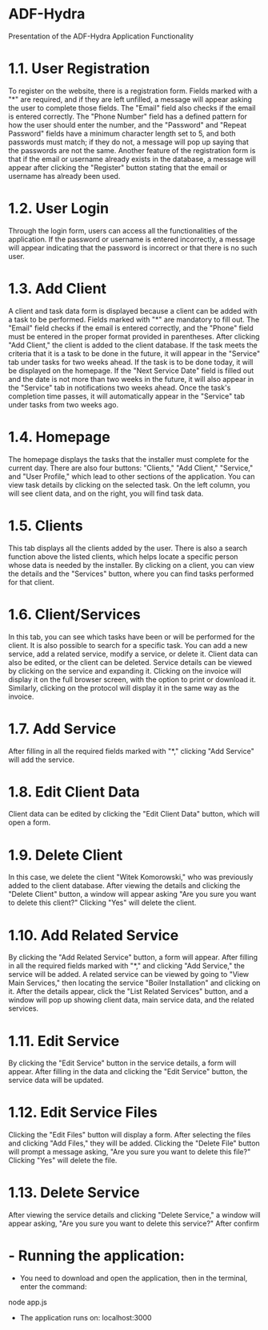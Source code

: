 # ADF-Hydra

Presentation of the ADF-Hydra Application Functionality

# 1.1. User Registration

To register on the website, there is a registration form. Fields marked with a "*" are required, and if they are left unfilled, a message will appear asking the user to complete those fields. The "Email" field also checks if the email is entered correctly. The "Phone Number" field has a defined pattern for how the user should enter the number, and the "Password" and "Repeat Password" fields have a minimum character length set to 5, and both passwords must match; if they do not, a message will pop up saying that the passwords are not the same. Another feature of the registration form is that if the email or username already exists in the database, a message will appear after clicking the "Register" button stating that the email or username has already been used.

# 1.2. User Login

Through the login form, users can access all the functionalities of the application. If the password or username is entered incorrectly, a message will appear indicating that the password is incorrect or that there is no such user.

# 1.3. Add Client

A client and task data form is displayed because a client can be added with a task to be performed. Fields marked with "*" are mandatory to fill out. The "Email" field checks if the email is entered correctly, and the "Phone" field must be entered in the proper format provided in parentheses.
After clicking "Add Client," the client is added to the client database. If the task meets the criteria that it is a task to be done in the future, it will appear in the "Service" tab under tasks for two weeks ahead. If the task is to be done today, it will be displayed on the homepage. If the "Next Service Date" field is filled out and the date is not more than two weeks in the future, it will also appear in the "Service" tab in notifications two weeks ahead. Once the task's completion time passes, it will automatically appear in the "Service" tab under tasks from two weeks ago.

# 1.4. Homepage

The homepage displays the tasks that the installer must complete for the current day. There are also four buttons: "Clients," "Add Client," "Service," and "User Profile," which lead to other sections of the application.
You can view task details by clicking on the selected task. On the left column, you will see client data, and on the right, you will find task data.

# 1.5. Clients

This tab displays all the clients added by the user. There is also a search function above the listed clients, which helps locate a specific person whose data is needed by the installer.
By clicking on a client, you can view the details and the "Services" button, where you can find tasks performed for that client.

# 1.6. Client/Services

In this tab, you can see which tasks have been or will be performed for the client. It is also possible to search for a specific task. You can add a new service, add a related service, modify a service, or delete it. Client data can also be edited, or the client can be deleted.
Service details can be viewed by clicking on the service and expanding it.
Clicking on the invoice will display it on the full browser screen, with the option to print or download it.
Similarly, clicking on the protocol will display it in the same way as the invoice.

# 1.7. Add Service

After filling in all the required fields marked with "*," clicking "Add Service" will add the service.

# 1.8. Edit Client Data

Client data can be edited by clicking the "Edit Client Data" button, which will open a form.

# 1.9. Delete Client

In this case, we delete the client "Witek Komorowski," who was previously added to the client database. After viewing the details and clicking the "Delete Client" button, a window will appear asking "Are you sure you want to delete this client?" Clicking "Yes" will delete the client.

# 1.10. Add Related Service

By clicking the "Add Related Service" button, a form will appear. After filling in all the required fields marked with "*," and clicking "Add Service," the service will be added.
A related service can be viewed by going to "View Main Services," then locating the service "Boiler Installation" and clicking on it. After the details appear, click the "List Related Services" button, and a window will pop up showing client data, main service data, and the related services.

# 1.11. Edit Service

By clicking the "Edit Service" button in the service details, a form will appear. After filling in the data and clicking the "Edit Service" button, the service data will be updated.

# 1.12. Edit Service Files

Clicking the "Edit Files" button will display a form. After selecting the files and clicking "Add Files," they will be added.
Clicking the "Delete File" button will prompt a message asking, "Are you sure you want to delete this file?" Clicking "Yes" will delete the file.

# 1.13. Delete Service

After viewing the service details and clicking "Delete Service," a window will appear asking, "Are you sure you want to delete this service?" After confirm

# - Running the application:
  
- You need to download and open the application, then in the terminal, enter the command:

 node app.js

 - The application runs on: localhost:3000
